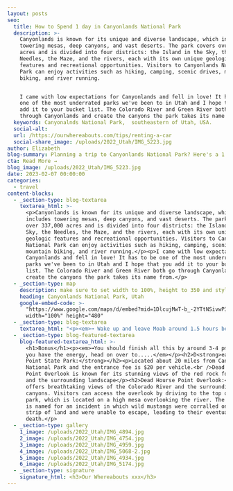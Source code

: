```yaml
---
layout: posts
seo:
  title: How to Spend 1 day in Canyonlands National Park
  description: >-
    Canyonlands is known for its unique and diverse landscape, which includes
    towering mesas, deep canyons, and vast deserts. The park covers over 337,000
    acres and is divided into four districts: the Island in the Sky, the
    Needles, the Maze, and the rivers, each with its own unique geologic
    features and recreational opportunities. Visitors to Canyonlands National
    Park can enjoy activities such as hiking, camping, scenic drives, mountain
    biking, and river running.


    I came with low expectations for Canyonlands and fell in love! It has to be
    one of the most underrated parks we've been to in Utah and I hope that you
    add it to your bucket list. The Colorado River and Green River both go
    through Canyonlands and create the canyons the park takes its name from.
  keywords: Canyonalnds National Park,  southeastern of Utah, USA.
  social-alt:
  url: /https://ourwhereabouts.com/tips/renting-a-car
  social-share_image: /uploads/2022_Utah/IMG_5223.jpg
author: Elizabeth
blog-summary: Planning a trip to Canyonlands National Park? Here's a 1 day itinerary!
cta: Read More →
blog_image: /uploads/2022_Utah/IMG_5223.jpg
date: 2023-02-07 00:00:00
categories:
  - travel
content-blocks:
  - _section-type: blog-textarea
    textarea_html: >-
      <p>Canyonlands is known for its unique and diverse landscape, which
      includes towering mesas, deep canyons, and vast deserts. The park covers
      over 337,000 acres and is divided into four districts: the Island in the
      Sky, the Needles, the Maze, and the rivers, each with its own unique
      geologic features and recreational opportunities. Visitors to Canyonlands
      National Park can enjoy activities such as hiking, camping, scenic drives,
      mountain biking, and river running.</p><p>I came with low expectations for
      Canyonlands and fell in love! It has to be one of the most underrated
      parks we've been to in Utah and I hope that you add it to your bucket
      list. The Colorado River and Green River both go through Canyonlands and
      create the canyons the park takes its name from.</p>
  - _section-type: map
    description: make sure to set width to 100%, height to 350 and style to border 2
    heading: Canyonlands National Park, Utah
    google-embed-code: >-
      "https://www.google.com/maps/d/embed?mid=1DlcujMwT-b_-2YTtNSivwP3ktHe-9PE&ehbc=2E312F"
      width="100%" height="480"
  - _section-type: blog-textarea
    textarea_html: "<p><em>➟ Wake up and leave Moab around 1.5 hours before sunrise because it's about an hour's drive from Moab to the Mesa Arch parking lot.</em></p><p>\_</p><h2>Mesa Arch:</h2><p>Catching the sunrise at Mesa Arch is something everyone on a southwest road trip should add to their bucketlist. The early morning light makes the arch and the canyon behind glow as if it's on fire &amp; is mesmerizing to see.<br />You’ll want to arrive 30-45 mins before sunrise to give you time to hike to the arch &amp; get a good spot with the view because it will be crowded!<br />It's an easy 0.7 miles hike.</p><p>\_</p><p><em>➟ Drive 6 miles to...&nbsp;</em></p><h2>Island in the Sky Visitor Center:</h2><p>Grab a map, go to the toilet &amp; head to the viewpoint across the street from the Visitor Center.<br />Coordinates: 38.459871, -109.819514</p><p>\_</p><p><em>➟ Drive 0.6 miles to...&nbsp;</em></p><h2>Shafer Canyon Overlook:</h2><p>This is a scenic viewpoint that offers breathtaking views of the Canyonlands and the surrounding landscape. Visitors can access the overlook by driving to the top of the Shafer Trail, which winds its way down into the canyons below.</p><p>\_</p><p><em>➟ Drive 6.9 miles to...</em></p><h2>Candlestick Tower Overlook:</h2><p>This spot offers panoramic views of the Candlestick Tower rock formation and Green River. You'll have to stop on the side of the road, there's no proper parking. You can access the overlook by hiking a short trail from the parking lot.</p><p>\_</p><p><em>➟ Drive 2.3 miles to...</em>&nbsp;</p><h2>Buck Canyon Overlook:&nbsp;</h2><p>This overlook offers stunning views of the surrounding canyons and rock formations. Visitors can access the overlook by driving to the top of&nbsp; Buck Canyon Road, which winds its way through the park. The Buck Canyon Overlook is known for its breathtaking views of the red rock formations and the surrounding landscape and is a great place to stop for a picnic.<br />•This viewpoint doesn't involve much walking.<br />•Parking is limited</p><p>\_</p><p><em>➟ </em><em>Drive 2.2 miles to...&nbsp;</em></p><h2>White Rim Overlook Trailhead:</h2><p>The trailhead provides access to the White Rim Overlook, a scenic viewpoint that offers panoramic views of the surrounding canyons, rock formations, Colorado River, Monument Basin, and La Sal Mountains. It's a short 1.8 miles hike.</p><p>\_</p><p><em>➟ Drive 1 mile to..</em></p><h2>Orange Cliffs Overlook:</h2><p>This overlook offers panoramic views of the Orange Cliffs, a series of striking rock formations that are made up of sandstone cliffs that are stained orange by iron oxide deposits.</p><p>\_</p><p><em>➟ Drive 0.2 miles to..</em></p><h2>Grand Viewpoint:</h2><p>This is the most beautiful viewpoint in the Island in the sky. You can choose to enjoy this viewpoint or go on a short but great hike. The trail is only 1.8 miles and showcases spectacular panoramic views as you follow the canyon's edge.<br />•Parking is limited so make sure to arrive early or late afternoon. If you can't find parking, you can park at Orange Cliffs Overlook and just walk 0.2 miles.<br />•There are toilets at this stop.</p><p>\_</p><p><em>➟ Drive 7.6 miles to...</em></p><h2>Green River Overlook:</h2><p>One of our favorite Overlooks! Don't miss this one. It offers beautiful views of the Green River without much effort.​​</p>"
  - _section-type: blog-featured-textarea
    blog-featured-textarea_html: >-
      <h1>Bonus</h1><p><em>➟You should finish all this by around 3-4 pm &amp; if
      you have the energy, head on over to.....</em></p><h2>D<strong>ead Hourse
      Point State Park:</strong></h2><p>Located about 20 miles from Canyonlands
      National Park and the entrance fee is $20 per vehicle.<br />Dead Horse
      Point Overlook is known for its stunning views of the red rock formations
      and the surrounding landscape</p><h2>Dead Hourse Point Overlook:</h2><p>It
      offers breathtaking views of the Colorado River and the surrounding
      canyons. Visitors can access the overlook by driving to the top of the
      park, which is located on a high mesa overlooking the river. The overlook
      is named for an incident in which wild mustangs were corralled on a narrow
      strip of land and were unable to escape, leading to their eventual
      death.</p>
  - _section-type: gallery
    1_image: /uploads/2022_Utah/IMG_4894.jpg
    2_image: /uploads/2022_Utah/IMG_4754.jpg
    3_image: /uploads/2022_Utah/IMG_4959.jpg
    4_image: /uploads/2022_Utah/IMG_5068-2.jpg
    5_image: /uploads/2022_Utah/IMG_4934.jpg
    6_image: /uploads/2022_Utah/IMG_5174.jpg
  - _section-type: signature
    signature_html: <h3>Our Whereabouts xxx</h3>
---
```

